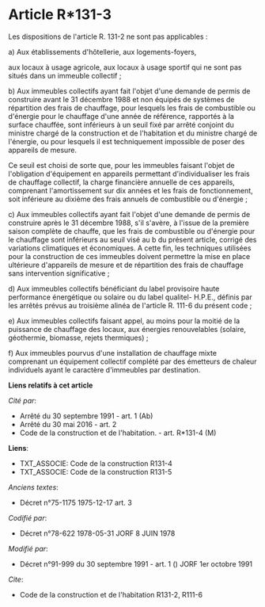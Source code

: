 # Article R*131-3

Les dispositions de l'article R. 131-2 ne sont pas applicables :

a) Aux établissements d'hôtellerie, aux logements-foyers,

aux locaux à usage agricole, aux locaux à usage sportif qui ne sont pas situés dans un immeuble collectif ;

b) Aux immeubles collectifs ayant fait l'objet d'une demande de permis de construire avant le 31 décembre 1988 et non équipés
de systèmes de répartition des frais de chauffage, pour lesquels les frais de combustible ou d'énergie pour le chauffage
d'une année de référence, rapportés à la surface chauffée, sont inférieurs à un seuil fixé par arrêté conjoint du ministre
chargé de la construction et de l'habitation et du ministre chargé de l'énergie, ou pour lesquels il est techniquement
impossible de poser des appareils de mesure.

Ce seuil est choisi de sorte que, pour les immeubles faisant l'objet de l'obligation d'équipement en appareils permettant
d'individualiser les frais de chauffage collectif, la charge financière annuelle de ces appareils, comprenant l'amortissement
sur dix années et les frais de fonctionnement, soit inférieure au dixième des frais annuels de combustible ou d'énergie ;

c) Aux immeubles collectifs ayant fait l'objet d'une demande de permis de construire après le 31 décembre 1988, s'il s'avère,
à l'issue de la première saison complète de chauffe, que les frais de combustible ou d'énergie pour le chauffage sont
inférieurs au seuil visé au b du présent article, corrigé des variations climatiques et économiques. A cette fin, les
techniques utilisées pour la construction de ces immeubles doivent permettre la mise en place ultérieure d'appareils de
mesure et de répartition des frais de chauffage sans intervention significative ;

d) Aux immeubles collectifs bénéficiant du label provisoire haute performance énergétique ou solaire ou du label qualitel-
H.P.E., définis par les arrêtés prévus au troisième alinéa de l'article R. 111-6 du présent code ;

e) Aux immeubles collectifs faisant appel, au moins pour la moitié de la puissance de chauffage des locaux, aux énergies
renouvelables (solaire, géothermie, biomasse, rejets thermiques) ;

f) Aux immeubles pourvus d'une installation de chauffage mixte comprenant un équipement collectif complété par des émetteurs
de chaleur individuels ayant le caractère d'immeubles par destination.

**Liens relatifs à cet article**

_Cité par_:

  - Arrêté du 30 septembre 1991 - art. 1 (Ab)
  - Arrêté du 30 mai 2016 - art. 2
  - Code de la construction et de l'habitation. - art. R*131-4 (M)

**Liens**:

  - TXT_ASSOCIE: Code de la construction R131-4
  - TXT_ASSOCIE: Code de la construction R131-5

_Anciens textes_:

  - Décret n°75-1175 1975-12-17 art. 3

_Codifié par_:

  - Décret n°78-622 1978-05-31 JORF 8 JUIN 1978

_Modifié par_:

  - Décret n°91-999 du 30 septembre 1991 - art. 1 () JORF 1er octobre 1991

_Cite_:

  - Code de la construction et de l'habitation R131-2, R111-6
